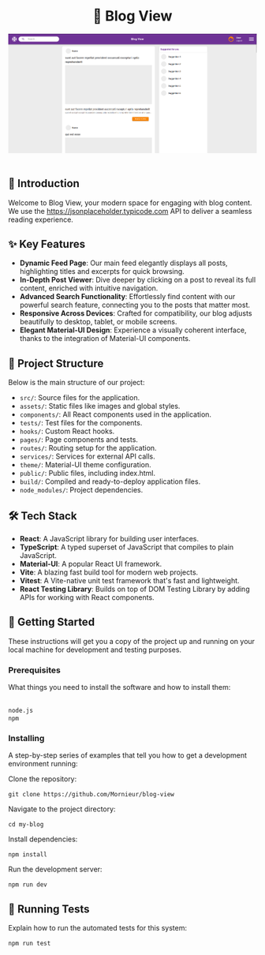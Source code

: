 <div align='center'>
  
  <h1 >📝 Blog View</h1>
  
</div>

<div align='center'>
  <img src="./src/assets/blog-view.png" alt='project image' width='600'  />
</div>

<br />

## 🚀 Introduction

Welcome to Blog View, your modern space for engaging with blog content. We use the https://jsonplaceholder.typicode.com API to deliver a seamless reading experience.

## ✨ Key Features

- **Dynamic Feed Page**: Our main feed elegantly displays all posts, highlighting titles and excerpts for quick browsing.
- **In-Depth Post Viewer**: Dive deeper by clicking on a post to reveal its full content, enriched with intuitive navigation.
- **Advanced Search Functionality**: Effortlessly find content with our powerful search feature, connecting you to the posts that matter most.
- **Responsive Across Devices**: Crafted for compatibility, our blog adjusts beautifully to desktop, tablet, or mobile screens.
- **Elegant Material-UI Design**: Experience a visually coherent interface, thanks to the integration of Material-UI components.

## 📂 Project Structure

Below is the main structure of our project:

- `src/`: Source files for the application.
- `assets/`: Static files like images and global styles.
- `components/`: All React components used in the application.
- `tests/`: Test files for the components.
- `hooks/`: Custom React hooks.
- `pages/`: Page components and tests.
- `routes/`: Routing setup for the application.
- `services/`: Services for external API calls.
- `theme/`: Material-UI theme configuration.
- `public/`: Public files, including index.html.
- `build/`: Compiled and ready-to-deploy application files.
- `node_modules/`: Project dependencies.

## 🛠 Tech Stack

- **React**: A JavaScript library for building user interfaces.
- **TypeScript**: A typed superset of JavaScript that compiles to plain JavaScript.
- **Material-UI**: A popular React UI framework.
- **Vite**: A blazing fast build tool for modern web projects.
- **Vitest**: A Vite-native unit test framework that's fast and lightweight.
- **React Testing Library**: Builds on top of DOM Testing Library by adding APIs for working with React components.

## 🌟 Getting Started

These instructions will get you a copy of the project up and running on your local machine for development and testing purposes.

### Prerequisites

What things you need to install the software and how to install them:

```

node.js
npm

```

### Installing

A step-by-step series of examples that tell you how to get a development environment running:

Clone the repository:

```
git clone https://github.com/Mornieur/blog-view
```

Navigate to the project directory:

```
cd my-blog
```

Install dependencies:

```
npm install
```

Run the development server:

```
npm run dev
```

## 🧪 Running Tests

Explain how to run the automated tests for this system:

```
npm run test
```
